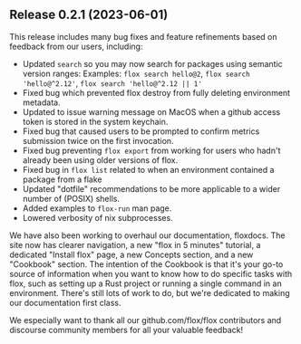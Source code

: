 ## Release 0.2.1 (2023-06-01)

This release includes many bug fixes and feature refinements based on feedback from our users, including:
- Updated `search` so you may now search for packages using semantic version ranges:
  Examples: `flox search hello@2`, `flox search 'hello@^2.12'`, `flox search 'hello@^2.12 || 1'`
- Fixed bug which prevented flox destroy from fully deleting environment metadata.
- Updated to issue warning message on MacOS when a github access token is stored in the system keychain.
- Fixed bug that caused users to be prompted to confirm metrics submission twice on the first invocation.
- Fixed bug preventing `flox export` from working for users who hadn't already been using older versions of flox.
- Fixed bug in `flox list` related to when an environment contained a package from a flake
- Updated "dotfile" recommendations to be more applicable to a wider number of (POSIX) shells.
- Added examples to `flox-run` man page.
- Lowered verbosity of nix subprocesses.

We have also been working to overhaul our documentation, floxdocs. The site now has clearer navigation, a new "flox in 5 minutes" tutorial, a dedicated "Install flox" page, a new Concepts section, and a new "Cookbook" section. The intention of the Cookbook is that it's your go-to source of information when you want to know how to do specific tasks with flox, such as setting up a Rust project or running a single command in an environment. There's still lots of work to do, but we're dedicated to making our documentation first class.

We especially want to thank all our github.com/flox/flox contributors and discourse community members for all your valuable feedback!
